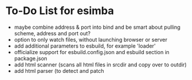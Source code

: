 # To-Do List for esimba

- maybe combine address & port into bind and be smart about pulling scheme, address and port out?
- option to only watch files, without launching browser or server
- add additional parameters to esbuild, for example 'loader'
- officialize support for esbuild.config.json and esbuild section in package.json
- add html scanner (scans all html files in srcdir and copy over to outdir)
- add html parser (to detect and patch <script module src=... /> entries)
- create default index.html in outdir if not found and watching (or also for all commands?)
- support for watching assets directory and using copyAssets() while watching
- strip out duplicate srcdir if already specified as part of the entrypoint (silly user error)
- check that esbuild is installed with support for plugins
- consider replacing command line interface commander by caporal (better features, but adds dependencies)
- clean up package.json and helper script (still a mess!)
